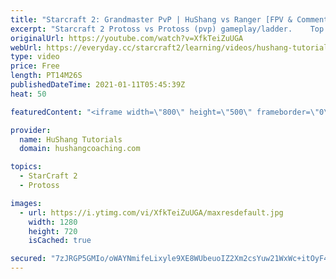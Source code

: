 ```yaml
---
title: "Starcraft 2: Grandmaster PvP | HuShang vs Ranger [FPV & Commentary]"
excerpt: "Starcraft 2 Protoss vs Protoss (pvp) gameplay/ladder.    Top Grandmaster PvP | HuShang vs Ranger [FPV & Commentary] #Starcraft2 #protoss #pvp #commentary  Coaching -------------------------------------------------------------------------- Website: https://www.hushangcoaching.com  Interested in Starcraft"
originalUrl: https://youtube.com/watch?v=XfkTeiZuUGA
webUrl: https://everyday.cc/starcraft2/learning/videos/hushang-tutorials-starcraft-2-grandmaster-pvp-hushang-vs-ranger-fpv-commentary/
type: video
price: Free
length: PT14M26S
publishedDateTime: 2021-01-11T05:45:39Z
heat: 50

featuredContent: "<iframe width=\"800\" height=\"500\" frameborder=\"0\" src=\"https://www.youtube.com/embed/XfkTeiZuUGA\" allow=\"accelerometer; autoplay; encrypted-media; gyroscope; picture-in-picture\" allowfullscreen></iframe>"

provider:
  name: HuShang Tutorials
  domain: hushangcoaching.com

topics:
  - StarCraft 2
  - Protoss

images:
  - url: https://i.ytimg.com/vi/XfkTeiZuUGA/maxresdefault.jpg
    width: 1280
    height: 720
    isCached: true

secured: "7zJRGP5GMIo/oWAYNmifeLixyle9XE8WUbeuoIZ2Xm2csYuw21WxWc+itOyF45vG5pFYkebAzkbVXO7/WFnFr7gNq6fik2gpqgjauzrmFPYYjap/aZm3aOKY6kFZl6D2Br6COfQZXNJGepEMoGv2kXuzivqSiF7OyZ8uGjFSuyMFXDXeavXS5ZtoouUv8r66AJ7qDy4EVZZk1K0Jk9jY1+l/br6NFvdTzTX0yDpUjNaxjnXw2ot0p2SA6bh7KmsfQyscG6rA6SrVclfo5G672pPANRUN1KigAOop3D2grMBASQ/i5KaD1PNAKLU/ASQ4t87YQ0n+0TT+aIQm08uTQoxndqnbQCd/PQ9g/d2tH9bsMdXpoQqD8Qhhl6YZaJ+ABK3uYPspsNZSys0bGZl52mkEsrWOuiDoRJcB5hz88BA=;HgmKmNnFmqPbgRRQZNd7wA=="
---
```


